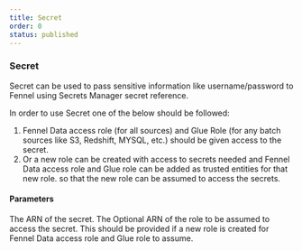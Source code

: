 ```yaml
---
title: Secret
order: 0
status: published
---
```


### Secret
Secret can be used to pass sensitive information like username/password to Fennel using Secrets Manager secret reference.

In order to use Secret one of the below should be followed:
1. Fennel Data access role (for all sources) and Glue Role (for any batch sources like S3, Redshift, MYSQL, etc.) should be given access to the secret. 
2. Or a new role can be created with access to secrets needed and Fennel Data access role and Glue role can be added as trusted entities for that new role. so that the new role can be assumed to access the secrets.


#### Parameters

<Expandable title="arn" type="str">
The ARN of the secret.
</Expandable>

<Expandable title="role_arn" type="Optional[str]">
The Optional ARN of the role to be assumed to access the secret.
This should be provided if a new role is created for Fennel Data access role and Glue role to assume.
</Expandable>

<pre snippet="api-reference/sources/kafka#secret"
    status="success" message="Using secrets with kafka"
></pre>